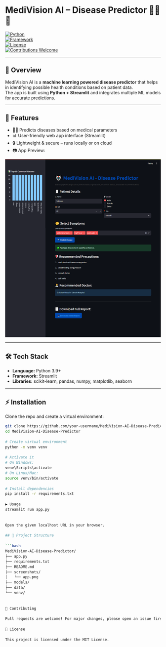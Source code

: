 # MediVision AI – Disease Predictor 🧑‍⚕️🤖  

[![Python](https://img.shields.io/badge/Python-3.9%2B-blue.svg)](https://www.python.org/)  
[![Framework](https://img.shields.io/badge/Framework-Streamlit-red)](https://streamlit.io/)  
[![License](https://img.shields.io/badge/License-MIT-green.svg)](LICENSE)  
[![Contributions Welcome](https://img.shields.io/badge/Contributions-Welcome-orange.svg)](CONTRIBUTING.md)  

---

## 📌 Overview  

MediVision AI is a **machine learning powered disease predictor** that helps in identifying possible health conditions based on patient data.  
The app is built using **Python + Streamlit** and integrates multiple ML models for accurate predictions.  

---

## 🚀 Features  

- 🧑‍⚕️ Predicts diseases based on medical parameters  
- 📊 User-friendly web app interface (Streamlit)  
- 🔒 Lightweight & secure – runs locally or on cloud  
- 📷 App Preview:  

![App Screenshot](screenshots/app.png)  

---

## 🛠️ Tech Stack  

- **Language:** Python 3.9+  
- **Framework:** Streamlit  
- **Libraries:** scikit-learn, pandas, numpy, matplotlib, seaborn  

---

## ⚡ Installation  

Clone the repo and create a virtual environment:  

```bash
git clone https://github.com/your-username/MediVision-AI-Disease-Predictor.git
cd MediVision-AI-Disease-Predictor

# Create virtual environment
python -m venv venv

# Activate it
# On Windows:
venv\Scripts\activate
# On Linux/Mac:
source venv/bin/activate

# Install dependencies
pip install -r requirements.txt

▶️ Usage
streamlit run app.py


Open the given localhost URL in your browser.

## 📂 Project Structure

```bash
MediVision-AI-Disease-Predictor/
├── app.py
├── requirements.txt
├── README.md
├── screenshots/
│   └── app.png
├── models/
├── data/
└── venv/


🤝 Contributing

Pull requests are welcome! For major changes, please open an issue first to discuss what you would like to change.

📜 License

This project is licensed under the MIT License.